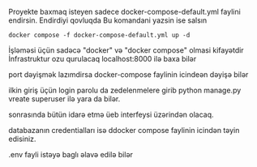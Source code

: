 Proyekte baxmaq isteyen sadece
docker-compose-default.yml faylini endirsin.
Endirdiyi qovluqda
Bu komandani yazsin ise salsın
```
docker compose -f docker-compose-default.yml up -d
```
İşləməsi üçün sadəcə "docker" və "docker compose" olmasi kifayətdir
İnfrastruktur ozu qurulacaq
localhost:8000 ilə baxa bilər

port dəyişmək lazımdirsa docker-compose faylinin icindeən dəyişə bilər

ilkin giriş üçün login parolu da zedelenmelere girib python manage.py vreate superuser ilə yara da bilər.

sonrasında bütün idarə etmə üeb interfeysi üzərindən olacaq.

databazanın credentialları isə ddocker compose faylinin icindən təyin edisiniz.

.env fayli istəyə baglı əlavə edilə bilər